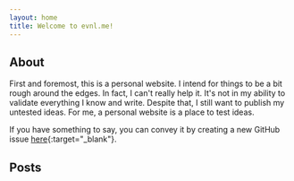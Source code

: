 ```yaml
---
layout: home
title: Welcome to evnl.me!
---
```


## About

First and foremost, this is a personal website. I intend for things to be a bit rough around the edges. In fact, I can't really help it. It's not in my ability to validate everything I know and write. Despite that, I still want to publish my untested ideas. For me, a personal website is a place to test ideas.

If you have something to say, you can convey it by creating a new GitHub issue [here](https://github.com/evnlme/evnlme.github.io/issues/new){:target="_blank"}.

## Posts
